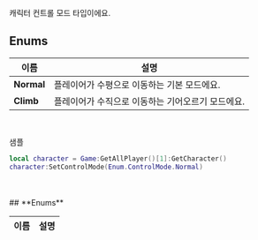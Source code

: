 
캐릭터 컨트롤 모드 타입이에요. 
<br>
## **Enums**

 **이름** | **설명** |
 --- | --- |
**Normal** |플레이어가 수평으로 이동하는 기본 모드에요. |
**Climb** |플레이어가 수직으로 이동하는 기어오르기 모드에요. |

<br>

샘플 

```lua
local character = Game:GetAllPlayer()[1]:GetCharacter()
character:SetControlMode(Enum.ControlMode.Normal)
```
<br>
<br>
## **Enums**

 **이름** | **설명** |
 --- | --- |
